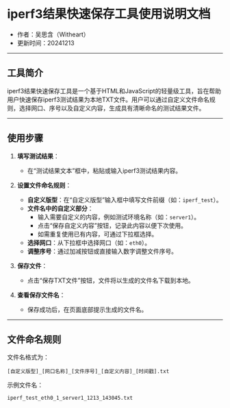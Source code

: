 # **iperf3结果快速保存工具使用说明文档**
- 作者：吴思含（Witheart）
- 更新时间：20241213

---

## **工具简介**

iperf3结果快速保存工具是一个基于HTML和JavaScript的轻量级工具，旨在帮助用户快速保存iperf3测试结果为本地TXT文件。用户可以通过自定义文件命名规则，选择网口、序号以及自定义内容，生成具有清晰命名的测试结果文件。

---

## **使用步骤**

1. **填写测试结果**：
   - 在“测试结果文本”框中，粘贴或输入iperf3测试结果内容。
   
2. **设置文件命名规则**：
   - **自定义版型**：在“自定义版型”输入框中填写文件前缀（如：`iperf_test`）。
   - **文件名中的自定义部分**：
     - 输入需要自定义的内容，例如测试环境名称（如：`server1`）。
     - 点击“保存自定义内容”按钮，记录此内容以便下次使用。
     - 如需重复使用已有内容，可通过下拉框选择。
   - **选择网口**：从下拉框中选择网口（如：`eth0`）。
   - **调整序号**：通过加减按钮或直接输入数字调整文件序号。

3. **保存文件**：
   - 点击“保存TXT文件”按钮，文件将以生成的文件名下载到本地。

4. **查看保存文件名**：
   - 保存成功后，在页面底部提示生成的文件名。

---

## **文件命名规则**

文件名格式为：

```
[自定义版型]_[网口名称]_[文件序号]_[自定义内容]_[时间戳].txt
```

示例文件名：

```
iperf_test_eth0_1_server1_1213_143045.txt
```
